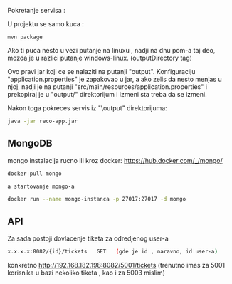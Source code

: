 Pokretanje servisa :

U projektu se samo kuca :

```bas
mvn package
```
Ako ti puca nesto u vezi putanje na linuxu , nadji na dnu pom-a taj deo, mozda je u razlici putanje windows-linux. (outputDirectory tag)

Ovo pravi jar koji ce se nalaziti na putanji "output\". Konfiguraciju "application.properties" je zapakovao u jar, a ako zelis da nesto menjas u njoj, nadji je na putanji "src/main/resources/application.properties" i prekopiraj je u "output/" direktorijum i izmeni sta treba da se izmeni. 

Nakon toga pokreces servis iz "\output" direktorijuma:

```bash
java -jar reco-app.jar
```


MongoDB
------

mongo instalacija rucno ili kroz docker: 
https://hub.docker.com/_/mongo/

```bash
docker pull mongo

a startovanje mongo-a

docker run --name mongo-instanca -p 27017:27017 -d mongo
```


API 
-----

Za sada postoji dovlacenje tiketa za odredjenog user-a
```bash
x.x.x.x:8082/{id}/tickets   GET   (gde je id , naravno, id user-a)
```

konkretno http://192.168.182.198:8082/5001/tickets  (trenutno imas za 5001 korisnika u bazi nekoliko tiketa , kao i za 5003 mislim)
